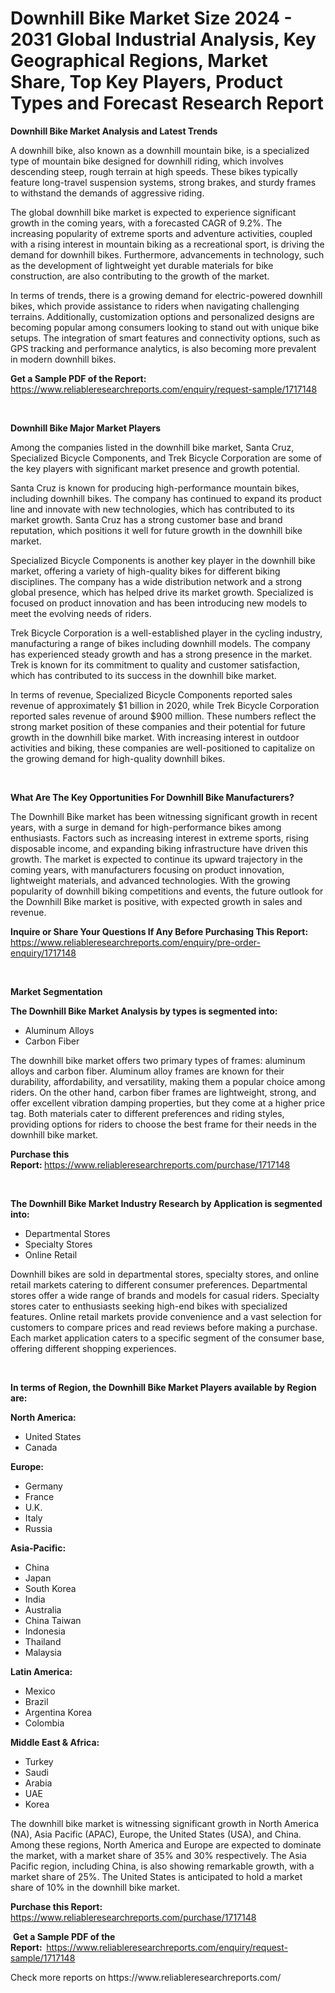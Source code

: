 <p><h1>Downhill Bike Market Size 2024 - 2031 Global Industrial Analysis, Key Geographical Regions, Market Share, Top Key Players, Product Types and Forecast Research Report</h1></p><p><strong>Downhill Bike Market Analysis and Latest Trends</strong></p>
<p><p>A downhill bike, also known as a downhill mountain bike, is a specialized type of mountain bike designed for downhill riding, which involves descending steep, rough terrain at high speeds. These bikes typically feature long-travel suspension systems, strong brakes, and sturdy frames to withstand the demands of aggressive riding.</p><p>The global downhill bike market is expected to experience significant growth in the coming years, with a forecasted CAGR of 9.2%. The increasing popularity of extreme sports and adventure activities, coupled with a rising interest in mountain biking as a recreational sport, is driving the demand for downhill bikes. Furthermore, advancements in technology, such as the development of lightweight yet durable materials for bike construction, are also contributing to the growth of the market.</p><p>In terms of trends, there is a growing demand for electric-powered downhill bikes, which provide assistance to riders when navigating challenging terrains. Additionally, customization options and personalized designs are becoming popular among consumers looking to stand out with unique bike setups. The integration of smart features and connectivity options, such as GPS tracking and performance analytics, is also becoming more prevalent in modern downhill bikes.</p></p>
<p><strong>Get a Sample PDF of the Report:&nbsp;</strong> <a href="https://www.reliableresearchreports.com/enquiry/request-sample/1717148">https://www.reliableresearchreports.com/enquiry/request-sample/1717148</a></p>
<p>&nbsp;</p>
<p><strong>Downhill Bike Major Market Players</strong></p>
<p><p>Among the companies listed in the downhill bike market, Santa Cruz, Specialized Bicycle Components, and Trek Bicycle Corporation are some of the key players with significant market presence and growth potential. </p><p>Santa Cruz is known for producing high-performance mountain bikes, including downhill bikes. The company has continued to expand its product line and innovate with new technologies, which has contributed to its market growth. Santa Cruz has a strong customer base and brand reputation, which positions it well for future growth in the downhill bike market.</p><p>Specialized Bicycle Components is another key player in the downhill bike market, offering a variety of high-quality bikes for different biking disciplines. The company has a wide distribution network and a strong global presence, which has helped drive its market growth. Specialized is focused on product innovation and has been introducing new models to meet the evolving needs of riders.</p><p>Trek Bicycle Corporation is a well-established player in the cycling industry, manufacturing a range of bikes including downhill models. The company has experienced steady growth and has a strong presence in the market. Trek is known for its commitment to quality and customer satisfaction, which has contributed to its success in the downhill bike market.</p><p>In terms of revenue, Specialized Bicycle Components reported sales revenue of approximately $1 billion in 2020, while Trek Bicycle Corporation reported sales revenue of around $900 million. These numbers reflect the strong market position of these companies and their potential for future growth in the downhill bike market. With increasing interest in outdoor activities and biking, these companies are well-positioned to capitalize on the growing demand for high-quality downhill bikes.</p></p>
<p>&nbsp;</p>
<p><strong>What Are The Key Opportunities For Downhill Bike Manufacturers?</strong></p>
<p><p>The Downhill Bike market has been witnessing significant growth in recent years, with a surge in demand for high-performance bikes among enthusiasts. Factors such as increasing interest in extreme sports, rising disposable income, and expanding biking infrastructure have driven this growth. The market is expected to continue its upward trajectory in the coming years, with manufacturers focusing on product innovation, lightweight materials, and advanced technologies. With the growing popularity of downhill biking competitions and events, the future outlook for the Downhill Bike market is positive, with expected growth in sales and revenue.</p></p>
<p><strong>Inquire or Share Your Questions If Any Before Purchasing This Report:</strong> <a href="https://www.reliableresearchreports.com/enquiry/pre-order-enquiry/1717148">https://www.reliableresearchreports.com/enquiry/pre-order-enquiry/1717148</a></p>
<p>&nbsp;</p>
<p><strong>Market Segmentation</strong></p>
<p><strong>The Downhill Bike Market Analysis by types is segmented into:</strong></p>
<p><ul><li>Aluminum Alloys</li><li>Carbon Fiber</li></ul></p>
<p><p>The downhill bike market offers two primary types of frames: aluminum alloys and carbon fiber. Aluminum alloy frames are known for their durability, affordability, and versatility, making them a popular choice among riders. On the other hand, carbon fiber frames are lightweight, strong, and offer excellent vibration damping properties, but they come at a higher price tag. Both materials cater to different preferences and riding styles, providing options for riders to choose the best frame for their needs in the downhill bike market.</p></p>
<p><strong>Purchase this Report:&nbsp;</strong><a href="https://www.reliableresearchreports.com/purchase/1717148">https://www.reliableresearchreports.com/purchase/1717148</a></p>
<p>&nbsp;</p>
<p><strong>The Downhill Bike Market Industry Research by Application is segmented into:</strong></p>
<p><ul><li>Departmental Stores</li><li>Specialty Stores</li><li>Online Retail</li></ul></p>
<p><p>Downhill bikes are sold in departmental stores, specialty stores, and online retail markets catering to different consumer preferences. Departmental stores offer a wide range of brands and models for casual riders. Specialty stores cater to enthusiasts seeking high-end bikes with specialized features. Online retail markets provide convenience and a vast selection for customers to compare prices and read reviews before making a purchase. Each market application caters to a specific segment of the consumer base, offering different shopping experiences.</p></p>
<p>&nbsp;</p>
<p><strong>In terms of Region, the Downhill Bike Market Players available by Region are:</strong></p>
<p>
    <p> <strong> North America: </strong>
        <ul>
            <li>United States</li>
            <li>Canada</li>
        </ul>
        </p> 
    <p> <strong> Europe: </strong>
        <ul>
            <li>Germany</li>
            <li>France</li>
            <li>U.K.</li>
            <li>Italy</li>
            <li>Russia</li>
        </ul>
        </p> 
    <p> <strong> Asia-Pacific: </strong>
        <ul>
            <li>China</li>
            <li>Japan</li>
            <li>South Korea</li>
            <li>India</li>
            <li>Australia</li>
            <li>China Taiwan</li>
            <li>Indonesia</li>
            <li>Thailand</li>
            <li>Malaysia</li>
        </ul>
        </p> 
    <p> <strong> Latin America: </strong>
        <ul>
            <li>Mexico</li>
            <li>Brazil</li>
            <li>Argentina Korea</li>
            <li>Colombia</li>
        </ul>
        </p> 
    <p> <strong> Middle East & Africa: </strong>
        <ul>
            <li>Turkey</li>
            <li>Saudi</li>
            <li>Arabia</li>
            <li>UAE</li>
            <li>Korea</li>
        </ul>
    </p>
    </p>
<p><p>The downhill bike market is witnessing significant growth in North America (NA), Asia Pacific (APAC), Europe, the United States (USA), and China. Among these regions, North America and Europe are expected to dominate the market, with a market share of 35% and 30% respectively. The Asia Pacific region, including China, is also showing remarkable growth, with a market share of 25%. The United States is anticipated to hold a market share of 10% in the downhill bike market.</p></p>
<p><strong>Purchase this Report: </strong><a href="https://www.reliableresearchreports.com/purchase/1717148">https://www.reliableresearchreports.com/purchase/1717148</a></p>
<p>&nbsp;<strong>Get a Sample PDF of the Report:&nbsp;&nbsp;</strong><a href="https://www.reliableresearchreports.com/enquiry/request-sample/1717148">https://www.reliableresearchreports.com/enquiry/request-sample/1717148</a></p>
<p><strong></strong></p>
<p>Check more reports on https://www.reliableresearchreports.com/</p>